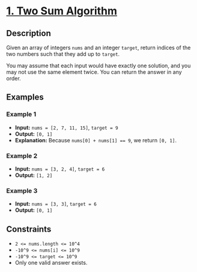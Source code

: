 # [1. Two Sum Algorithm](https://leetcode.com/problems/two-sum/description/)

## Description

Given an array of integers `nums` and an integer `target`, return indices of the two numbers such that they add up to `target`.

You may assume that each input would have exactly one solution, and you may not use the same element twice. You can return the answer in any order.

## Examples

### Example 1
- **Input:** `nums = [2, 7, 11, 15]`, `target = 9`
- **Output:** `[0, 1]`
- **Explanation:** Because `nums[0] + nums[1] == 9`, we return `[0, 1]`.

### Example 2
- **Input:** `nums = [3, 2, 4]`, `target = 6`
- **Output:** `[1, 2]`

### Example 3
- **Input:** `nums = [3, 3]`, `target = 6`
- **Output:** `[0, 1]`

## Constraints
- `2 <= nums.length <= 10^4`
- `-10^9 <= nums[i] <= 10^9`
- `-10^9 <= target <= 10^9`
- Only one valid answer exists.
```